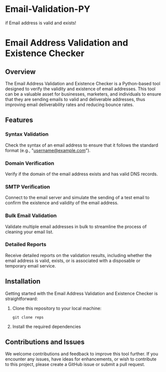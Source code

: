 # Email-Validation-PY
if Email address is valid and exists!


# Email Address Validation and Existence Checker

## Overview

The Email Address Validation and Existence Checker is a Python-based tool designed to verify the validity and existence of email addresses. This tool can be a valuable asset for businesses, marketers, and individuals to ensure that they are sending emails to valid and deliverable addresses, thus improving email deliverability rates and reducing bounce rates.

## Features

### Syntax Validation
Check the syntax of an email address to ensure that it follows the standard format (e.g., "username@example.com").

### Domain Verification
Verify if the domain of the email address exists and has valid DNS records.

### SMTP Verification
Connect to the email server and simulate the sending of a test email to confirm the existence and validity of the email address.

### Bulk Email Validation
Validate multiple email addresses in bulk to streamline the process of cleaning your email list.

### Detailed Reports
Receive detailed reports on the validation results, including whether the email address is valid, exists, or is associated with a disposable or temporary email service.

## Installation

Getting started with the Email Address Validation and Existence Checker is straightforward:

1. Clone this repository to your local machine:

   ```shell
   git clone reps
   ```

2. Install the required dependencies

## Contributions and Issues

We welcome contributions and feedback to improve this tool further. If you encounter any issues, have ideas for enhancements, or wish to contribute to this project, please create a GitHub issue or submit a pull request.
